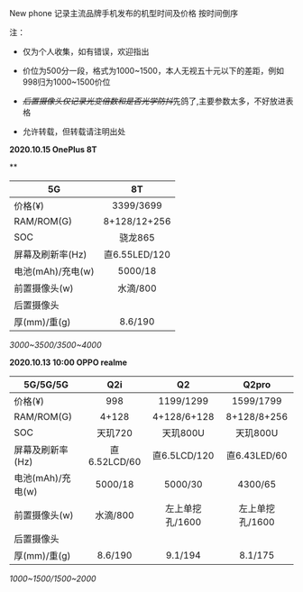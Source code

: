 New phone
记录主流品牌手机发布的机型时间及价格 按时间倒序

注：

- 仅为个人收集，如有错误，欢迎指出

- 价位为500分一段，格式为1000~1500，本人无视五十元以下的差距，例如998归为1000~1500价位

- ~~*后置摄像头仅记录光变倍数和是否光学防抖*~~先鸽了,主要参数太多，不好放进表格

- 允许转载，但转载请注明出处

**2020.10.15 OnePlus 8T** 

**

| 5G                |      8T       |
| ----------------- | :-----------: |
| 价格(¥)           |   3399/3699   |
| RAM/ROM(G)        | 8+128/12+256  |
| SOC               |    骁龙865    |
| 屏幕及刷新率(Hz)  | 直6.55LED/120 |
| 电池(mAh)/充电(w) |    5000/18    |
| 前置摄像头(w)     |   水滴/800    |
| 后置摄像头        |               |
| 厚(mm)/重(g)      |    8.6/190    |

*3000~3500/3500~4000*



**2020.10.13 10:00 	OPPO  realme**

| 5G/5G/5G          |     Q2i      |       Q2        |      Q2pro      |
| ----------------- | :----------: | :-------------: | :-------------: |
| 价格(¥)           |     998      |    1199/1299    |    1599/1799    |
| RAM/ROM(G)        |    4+128     |   4+128/6+128   |   8+128/8+256   |
| SOC               |   天玑720    |    天玑800U     |    天玑800U     |
| 屏幕及刷新率(Hz)  | 直6.52LCD/60 |  直6.5LCD/120   |  直6.43LED/60   |
| 电池(mAh)/充电(w) |   5000/18    |     5000/30     |     4300/65     |
| 前置摄像头(w)     |   水滴/800   | 左上单挖孔/1600 | 左上单挖孔/1600 |
| 后置摄像头        |              |                 |                 |
| 厚(mm)/重(g)      |   8.6/190    |     9.1/194     |     8.1/175     |

*1000~1500/1500~2000*




